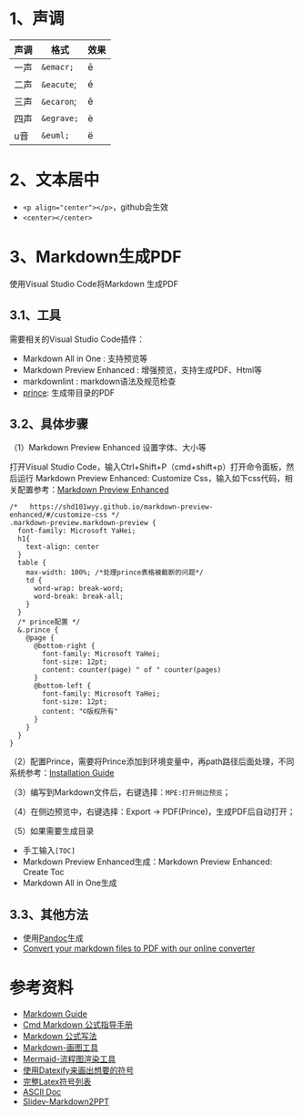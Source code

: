 # 1、声调

声调 | 格式 | 效果
----|------|-----
一声|	`&emacr;`	| &emacr;
二声|`&eacute`;|	&eacute;
三声|	`&ecaron`;| &ecaron;
四声|	`&egrave;`| &egrave;
u音|	`&euml;`	| &euml;

# 2、文本居中

- `<p align="center"></p>`，github会生效
- `<center></center>`

# 3、Markdown生成PDF

使用Visual Studio Code将Markdown 生成PDF

## 3.1、工具

需要相关的Visual Studio Code插件：
- Markdown All in One : 支持预览等
- Markdown Preview Enhanced : 增强预览，支持生成PDF、Html等
- markdownlint : markdown语法及规范检查
- [prince](https://www.princexml.com/): 生成带目录的PDF

## 3.2、具体步骤

（1）Markdown Preview Enhanced 设置字体、大小等

打开Visual Studio Code，输入Ctrl+Shift+P（cmd+shift+p）打开命令面板，然后运行 Markdown Preview Enhanced: Customize Css，输入如下css代码，相关配置参考：[Markdown Preview Enhanced](https://shd101wyy.github.io/markdown-preview-enhanced/#/zh-cn/)
```less
/*   https://shd101wyy.github.io/markdown-preview-enhanced/#/customize-css */
.markdown-preview.markdown-preview {
  font-family: Microsoft YaHei;
  h1{
    text-align: center
  }
  table {
    max-width: 100%; /*处理prince表格被截断的问题*/
    td {
      word-wrap: break-word;
      word-break: break-all;
    }
  }
  /* prince配置 */
  &.prince {
    @page {
      @bottom-right {
        font-family: Microsoft YaHei;
        font-size: 12pt;
        content: counter(page) " of " counter(pages)
      }
      @bottom-left {
        font-family: Microsoft YaHei;
        font-size: 12pt;
        content: "©版权所有"
      }
    }
  }
}
```
（2）配置Prince，需要将Prince添加到环境变量中，再path路径后面处理，不同系统参考：[Installation Guide](https://www.princexml.com/doc/installing/)

（3）编写到Markdown文件后，右键选择：`MPE:打开侧边预览`；

（4）在侧边预览中，右键选择：Export -> PDF(Prince)，生成PDF后自动打开；

（5）如果需要生成目录
- 手工输入`[TOC]`
- Markdown Preview Enhanced生成：Markdown Preview Enhanced: Create Toc
- Markdown All in One生成

## 3.3、其他方法

- 使用[Pandoc](https://pandoc.org/)生成
- [Convert your markdown files to PDF with our online converter](https://www.markdowntopdf.com/)

# 参考资料

- [Markdown Guide](https://www.markdownguide.org/)
- [Cmd Markdown 公式指导手册](https://www.zybuluo.com/codeep/note/163962)
- [Markdown 公式写法](https://www.jianshu.com/p/e74eb43960a1)
- [Markdown-画图工具](https://mermaid-js.github.io/mermaid/#/)
- [Mermaid-流程图渲染工具](https://mermaid.js.org/)
- [使用Datexify来画出想要的符号](http://detexify.kirelabs.org/classify.html)
- [完整Latex符号列表](https://mirror.its.dal.ca/ctan/info/symbols/comprehensive/symbols-a4.pdf)
- [ASCII Doc](https://asciidoc.org/)
- [Slidev-Markdown2PPT](https://github.com/slidevjs/slidev)